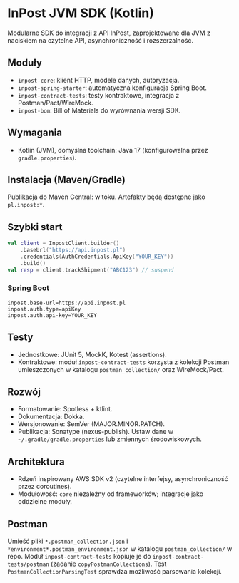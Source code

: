 # InPost JVM SDK (Kotlin)

Modularne SDK do integracji z API InPost, zaprojektowane dla JVM z naciskiem na czytelne API, asynchroniczność i rozszerzalność.

## Moduły
- `inpost-core`: klient HTTP, modele danych, autoryzacja.
- `inpost-spring-starter`: automatyczna konfiguracja Spring Boot.
- `inpost-contract-tests`: testy kontraktowe, integracja z Postman/Pact/WireMock.
- `inpost-bom`: Bill of Materials do wyrównania wersji SDK.

## Wymagania
- Kotlin (JVM), domyślna toolchain: Java 17 (konfigurowalna przez `gradle.properties`).

## Instalacja (Maven/Gradle)
Publikacja do Maven Central: w toku. Artefakty będą dostępne jako `pl.inpost:*`.

## Szybki start
```kotlin
val client = InpostClient.builder()
    .baseUrl("https://api.inpost.pl")
    .credentials(AuthCredentials.ApiKey("YOUR_KEY"))
    .build()
val resp = client.trackShipment("ABC123") // suspend
```

### Spring Boot
```properties
inpost.base-url=https://api.inpost.pl
inpost.auth.type=apiKey
inpost.auth.api-key=YOUR_KEY
```

## Testy
- Jednostkowe: JUnit 5, MockK, Kotest (assertions).
- Kontraktowe: moduł `inpost-contract-tests` korzysta z kolekcji Postman umieszczonych w katalogu `postman_collection/` oraz WireMock/Pact.

## Rozwój
- Formatowanie: Spotless + ktlint.
- Dokumentacja: Dokka.
- Wersjonowanie: SemVer (MAJOR.MINOR.PATCH).
- Publikacja: Sonatype (nexus-publish). Ustaw dane w `~/.gradle/gradle.properties` lub zmiennych środowiskowych.

## Architektura
- Rdzeń inspirowany AWS SDK v2 (czytelne interfejsy, asynchroniczność przez coroutines).
- Modułowość: `core` niezależny od frameworków; integracje jako oddzielne moduły.

## Postman
Umieść pliki `*.postman_collection.json` i `*environment*.postman_environment.json` w katalogu `postman_collection/` w repo. Moduł `inpost-contract-tests` kopiuje je do `inpost-contract-tests/postman` (zadanie `copyPostmanCollections`). Test `PostmanCollectionParsingTest` sprawdza możliwość parsowania kolekcji.

